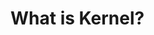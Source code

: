 <!-- TITLE: Kernel Density Estimation -->
<!-- SUBTITLE: My understanding of Kernel Density Estimation -->

# What is Kernel?